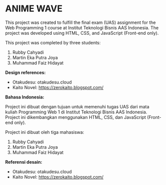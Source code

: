 # ANIME WAVE
This project was created to fulfill the final exam (UAS) assignment for the Web Programming 1 course at Institut Teknologi Bisnis AAS Indonesia. The project was developed using HTML, CSS, and JavaScript (Front-end only).

This project was completed by three students:
1. Rubby Cahyadi
2. Martin Eka Putra Joya
3. Muhammad Faiz Hidayat

**Design references:**
- Otakudesu: otakudesu.cloud
- Kaito Novel: https://zerokaito.blogspot.com/

**Bahasa Indonesia:**

Project ini dibuat dengan tujuan untuk memenuhi tugas UAS dari mata kuliah Programming Web 1 di Institut Teknologi Bisnis AAS Indonesia. Project ini dikembangkan menggunakan HTML, CSS, dan JavaScript (Front-end only).

Project ini dibuat oleh tiga mahasiswa:
1. Rubby Cahyadi
2. Martin Eka Putra Joya
3. Muhammad Faiz Hidayat

**Referensi desain:**
- Otakudesu: otakudesu.cloud
- Kaito Novel: https://zerokaito.blogspot.com/
